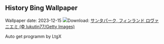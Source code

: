 ## History Bing Wallpaper
Wallpaper date: 2023-12-15
![](https://www.bing.com/th?id=OHR.SantaPark_JA-JP8169777943_UHD.jpg&w=1000)Download: [サンタパーク, フィンランド ロヴァニエミ (© lukutin77/Getty Images)](https://www.bing.com/th?id=OHR.SantaPark_JA-JP8169777943_UHD.jpg)

Auto get programm by LtgX
